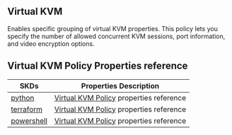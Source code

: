 ## Virtual KVM
Enables specific grouping of virtual KVM properties. This policy lets you specify the number of allowed concurrent KVM sessions, port information, and video encryption options. 

## Virtual KVM Policy Properties reference
| SKDs | Properties Description
| ---- | ------------------- |
| [python](https://github.com/CiscoDevNet/intersight-python/) | [Virtual KVM Policy](https://github.com/CiscoDevNet/intersight-python/tree/main/intersight/model/kvm_policy.py) properties reference |                 |
| [terraform](https://github.com/CiscoDevNet/terraform-provider-intersight/) | [Virtual KVM Policy](https://registry.terraform.io/providers/CiscoDevNet/intersight/latest/docs/resources/kvm_policy) properties reference |
| [powershell](https://github.com/CiscoDevNet/intersight-powershell/) | [Virtual KVM Policy](https://github.com/CiscoDevNet/intersight-powershell/blob/main/docs/New-IntersightKvmPolicy.md) properties reference
